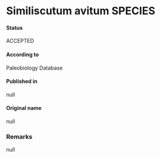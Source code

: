 Similiscutum avitum SPECIES
=======

#### Status
ACCEPTED

#### According to
Paleobiology Database

#### Published in
null

#### Original name
null

### Remarks
null